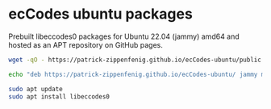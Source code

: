 # ecCodes ubuntu packages

Prebuilt libeccodes0 packages for Ubuntu 22.04 (jammy) amd64 and hosted as an APT repository on GitHub pages. 

```bash
wget -qO - https://patrick-zippenfenig.github.io/ecCodes-ubuntu/public.key | gpg --dearmor | sudo tee /etc/apt/trusted.gpg.d/ecCodes-ubuntu.gpg > /dev/null

echo "deb https://patrick-zippenfenig.github.io/ecCodes-ubuntu/ jammy main" | sudo tee /etc/apt/sources.list.d/ecCodes-ubuntu.list

sudo apt update
sudo apt install libeccodes0
```